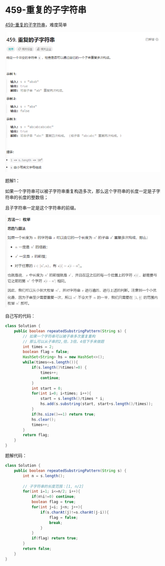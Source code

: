 # 459-重复的子字符串

[459-重复的子字符串](https://leetcode.cn/problems/repeated-substring-pattern/description/)，难度简单

![image-20230912004616880](https://raw.githubusercontent.com/lqyspace/mypic/master/PicBed/202309120046919.png)

题解1：

如果一个字符串可以被子字符串重复构造多次，那么这个字符串的长度一定是子字符串的长度的整数倍；

且子字符串一定是这个字符串的前缀。

![image-20230912005111357](https://raw.githubusercontent.com/lqyspace/mypic/master/PicBed/202309120051390.png)

自己写的代码：

```java
class Solution {
    public boolean repeatedSubstringPattern(String s) {
        // 如果一个字符串可以被子串多次重复重构
        // 那么可以从子串的2,倍，3倍，4倍下手来做题
        int times = 2;
        boolean flag = false;
        HashSet<String> hs = new HashSet<>();
        while(times<=s.length()){
            if(s.length()%times!=0) {
                times++;
                continue;
            }
            int start = 0;
            for(int i=0; i<times; i++){
                start = s.length()/times * i;
                hs.add(s.substring(start, start+s.length()/times));
            }
            if(hs.size()==1) return true;
            hs.clear();
            times++;
        }
        return flag;
    }
}
```

题解代码：

```java
class Solution {
    public boolean repeatedSubstringPattern(String s) {
        int n = s.length();
        
        // 子字符串的长度范围：[1, n/2]
        for(int i=1; i<=n/2; i++){
            if(n%i!=0) continue;
            boolean flag = true;
            for(int j=i; j<n; j++){
                if(s.charAt(j)!=s.charAt(j-i)){
                    flag = false;
                    break;
                }
            }
            if(flag) return true;
        }
        return false;
    }
}
```

